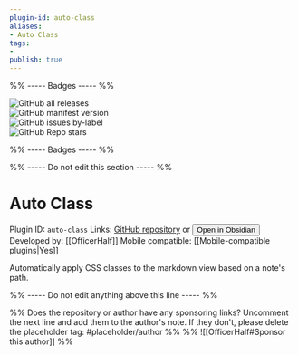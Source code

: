```yaml
---
plugin-id: auto-class
aliases:
- Auto Class
tags: 
- 
publish: true
---
```


%% ----- Badges ----- %%

![GitHub all releases](https://img.shields.io/github/downloads/OfficerHalf/obsidian-auto-class/total?color=573E7A&logo=github&style=for-the-badge)   
![GitHub manifest version](https://img.shields.io/github/manifest-json/v/OfficerHalf/obsidian-auto-class?color=573E7A&logo=github&style=for-the-badge)   
![GitHub issues by-label](https://img.shields.io/github/issues/OfficerHalf/obsidian-auto-class/help%20wanted?color=573E7A&logo=github&style=for-the-badge)   
![GitHub Repo stars](https://img.shields.io/github/stars/OfficerHalf/obsidian-auto-class?color=573E7A&logo=github&style=for-the-badge)

%% ----- Badges ----- %%

%% ----- Do not edit this section ----- %%

# Auto Class

Plugin ID: `auto-class`
Links: [GitHub repository](https://github.com/OfficerHalf/obsidian-auto-class) or [<button id=HH>Open in Obsidian</button>](obsidian://goto-plugin?id=auto-class)
Developed by: [[OfficerHalf]]
Mobile compatible: [[Mobile-compatible plugins|Yes]]

Automatically apply CSS classes to the markdown view based on a note's path.

%% ----- Do not edit anything above this line ----- %% 

%% Does the repository or author have any sponsoring links? Uncomment the next line and add them to the author's note. If they don't, please delete the placeholder tag: #placeholder/author %%
%% ![[OfficerHalf#Sponsor this author]] %%
